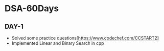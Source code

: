 # DSA-60Days
## DAY-1

* Solved some practice questions[https://www.codechef.com/CCSTART2]
* Implemented Linear and Binary Search in cpp
